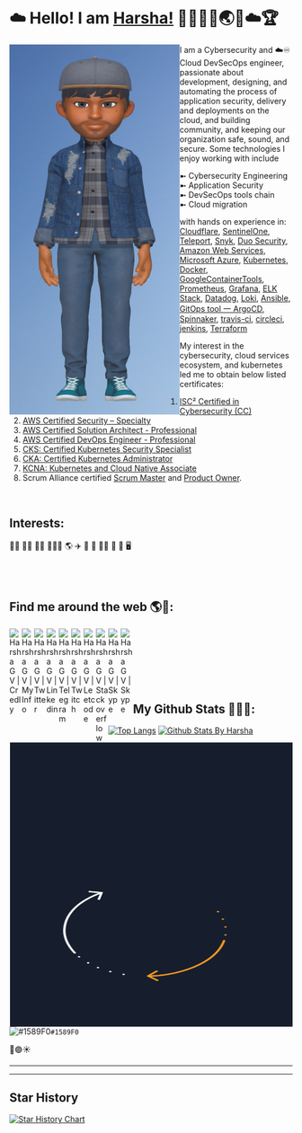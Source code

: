 # ☁️ Hello! I am [Harsha!](https://harshagv.wixsite.com/myinfo) 👋👨‍💻🥇🌏🌟☁️🏆

<!--
**harshagv/harshagv** is a ✨ _special_ ✨ repository because its `README.md` (this file) appears on your GitHub profile.

Here are some ideas to get you started:

- 🔭 I’m currently working on ...
- 🌱 I’m currently learning ...
- 👯 I’m looking to collaborate on ...
- 🤔 I’m looking for help with ...
- 💬 Ask me about ...
- 📫 How to reach me: ...
- 😄 Pronouns: ...
- ⚡ Fun fact: ...
-->

<img align="right" src="https://github.com/harshagv/harshagv/blob/master/src/imgs/gvh.jpg" width="303" height="659" alt="banner that says Mr.Harsha - a cybersecurity and devsecops engineer, alongside a cartoon illustration of Mr.Harsha" style="float:left;">

<p align="left">I am a Cybersecurity and ☁️♾️ Cloud DevSecOps engineer, passionate about development, designing, and automating the process of application security, delivery and deployments on the cloud, and building community, and keeping our organization safe, sound, and secure. Some technologies I enjoy working with include 

  ➼ Cybersecurity Engineering  
  ➼ Application Security  
  ➼ DevSecOps tools chain  
  ➼ Cloud migration

with hands on experience in:
<a href="https://www.cloudflare.com/">Cloudflare</a>,
<a href="https://www.sentinelone.com/">SentinelOne</a>,
<a href="https://goteleport.com/">Teleport</a>,
<a href="https://snyk.io/">Snyk</a>,
<a href="https://duo.com/product/multi-factor-authentication-mfa/two-factor-authentication-2fa">Duo Security</a>,
<a href="https://aws.amazon.com/">Amazon Web Services</a>, 
<a href="https://azure.microsoft.com/en-us/">Microsoft Azure</a>, 
<a href="https://kubernetes.io/">Kubernetes</a>, 
<a href="https://www.docker.com/">Docker</a>, 
<a href="https://github.com/GoogleContainerTools">GoogleContainerTools</a>, 
<a href="https://prometheus.io/">Prometheus</a>, 
<a href="https://grafana.com/">Grafana</a>, 
<a href="https://www.elastic.co/what-is/elk-stack">ELK Stack</a>, 
<a href="https://www.datadoghq.com/product/">Datadog</a>, 
<a href="https://grafana.com/oss/loki/">Loki</a>, 
<a href="https://www.ansible.com/overview/it-automation">Ansible</a>, 
<a href="https://argo-cd.readthedocs.io/en/stable/">GitOps tool 一 ArgoCD</a>, 
<a href="https://spinnaker.io/">Spinnaker</a>, 
<a href="https://travis-ci.org/">travis-ci</a>, 
<a href="https://circleci.com/">circleci</a>, 
<a href="https://www.jenkins.io/">jenkins</a>, 
<a href="https://www.terraform.io/">Terraform</a>


My interest in the cybersecurity, cloud services ecosystem, and kubernetes led me to obtain below listed certificates:
1. <a href="https://www.credly.com/badges/c74071e9-8c82-41f9-97fc-4f0809057d9b">ISC² Certified in Cybersecurity (CC)</a>
2. <a href="https://www.credly.com/badges/caa35793-d064-49be-8509-94685b90b26e">AWS Certified Security – Specialty</a>
3. <a href="https://www.credly.com/badges/70f4c532-01b6-41fc-85cd-05be931b6d67">AWS Certified Solution Architect - Professional</a>
4. <a href="https://www.credly.com/badges/238268f2-9296-4d38-9a97-cf2c8c87cec6">AWS Certified DevOps Engineer - Professional</a>
5. <a href="https://www.credly.com/badges/f4ff4177-1d50-4ba3-9387-c2c193ea1033">CKS: Certified Kubernetes Security Specialist</a>
6. <a href="https://www.credly.com/badges/fff121e3-2158-4d11-bee4-7563344c9599">CKA: Certified Kubernetes Administrator</a>
7. <a href="https://www.credly.com/badges/d257f0c3-d1c0-4bf3-be03-f49e32715e58">KCNA: Kubernetes and Cloud Native Associate</a>
8. Scrum Alliance certified <a href="https://badgecert.com/bc/html/profile.jsp?k=fdoihhc">Scrum Master</a> and <a href="https://badgecert.com/bc/html/profile.jsp?k=xyhdzjz">Product Owner</a>.</p>

<br/>

## Interests:
🚴‍♂️
🏊‍♂️
🏋️‍♂️
🌄🏃‍♂️
🌎
✈️
🚀
🎯
👨‍💻
🎲
🥇
🖥️
<br/>
<br/>
<br/>
<br/>

## Find me around the web 🌎💬:
<a href="https://www.credly.com/users/harshagv/badges">
  <img align="left" alt="Harsha G V | Credly" width="22px" src="https://cdn.jsdelivr.net/npm/simple-icons@v8/icons/credly.svg" />
</a>
<a href="https://harshagv.wixsite.com/myinfo">
  <img align="left" alt="Harsha G V | MyInfo" width="22px" src="https://cdn.jsdelivr.net/npm/simple-icons@v8/icons/wix.svg" />
</a>
<a href="https://twitter.com/harsha_gv">
  <img align="left" alt="Harsha G V | Twitter" width="22px" src="https://cdn.jsdelivr.net/npm/simple-icons@v8/icons/twitter.svg" />
</a>
<a href="https://www.linkedin.com/in/harshagv/">
  <img align="left" alt="Harsha G V | Linkedin" width="22px" src="https://cdn.jsdelivr.net/npm/simple-icons@v8/icons/linkedin.svg" />
</a>
<a href="https://t.me/harsha_gv">
  <img align="left" alt="Harsha G V | Telegram" width="22px" src="https://cdn.jsdelivr.net/npm/simple-icons@v8/icons/telegram.svg" />
</a>
<a href="https://www.twitch.tv/harshagv">
  <img align="left" alt="Harsha G V | Twitch" width="22px" src="https://cdn.jsdelivr.net/npm/simple-icons@v8/icons/twitch.svg" />
</a>
<a href="https://leetcode.com/harsha_gv/">
  <img align="left" alt="Harsha G V | Leetcode" width="22px" src="https://cdn.jsdelivr.net/npm/simple-icons@v8/icons/leetcode.svg" />
</a>
<a href="https://stackoverflow.com/users/10053482/harsha-g-v">
  <img align="left" alt="Harsha G V | Stackoverflow" width="22px" src="https://cdn.jsdelivr.net/npm/simple-icons@v8/icons/stackoverflow.svg" />
</a>
<a href="https://join.skype.com/invite/GIgzT5tdn8GY">
  <img align="left" alt="Harsha G V | Skype" width="22px" src="https://cdn.jsdelivr.net/npm/simple-icons@v8/icons/skype.svg" />
</a>
<a href="https://medium.com/@harsha.gv">
  <img align="left" alt="Harsha G V | Skype" width="22px" src="https://cdn.jsdelivr.net/npm/simple-icons@3.13.0/icons/medium.svg" />
</a>

<br/>
<br/>
<br/>

<br/>
<br/>
<br/>



## My Github Stats 👨🏾‍💻:

<img align="right" src="https://github.com/harshagv/harshagv/blob/master/src/imgs/aws-banner-rotated.gif" width="503" height="506" alt="aws cloud banner that says Mr.Harsha - a cloud enthusiast">

[![Top Langs](https://github-readme-stats.vercel.app/api/top-langs/?username=harshagv&langs_count=9&theme=cobalt)](https://github.com/anuraghazra/github-readme-stats) [![Github Stats By Harsha](https://github-readme-stats.vercel.app/api?username=harshagv&show_icons=true&theme=cobalt&line_height=41&hide_title=true&hide=["stars","prs"])](https://github.com/anuraghazra/github-readme-stats) 

![#1589F0](https://via.placeholder.com/15/1589F0/000000?text=+)`#1589F0`

🔵🟣☀


***

_________________

## Star History
[![Star History Chart](https://api.star-history.com/svg?repos=harshagv/harshagv&type=Date)](https://star-history.com/#harshagv/harshagv&Date)

<br/>
<br/>
